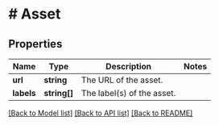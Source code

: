 # # Asset

## Properties

Name | Type | Description | Notes
------------ | ------------- | ------------- | -------------
**url** | **string** | The URL of the asset. |
**labels** | **string[]** | The label(s) of the asset. |

[[Back to Model list]](../../README.md#models) [[Back to API list]](../../README.md#endpoints) [[Back to README]](../../README.md)

